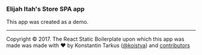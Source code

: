 ### Elijah Itah's Store SPA app
This app was created as a demo.


---
Copyright © 2017. The React Static Boilerplate upon which this app was made was made with ♥ by Konstantin Tarkus ([@koistya](https://twitter.com/koistya)) and [contributors](https://github.com/kriasoft/react-static-boilerplate/graphs/contributors)

